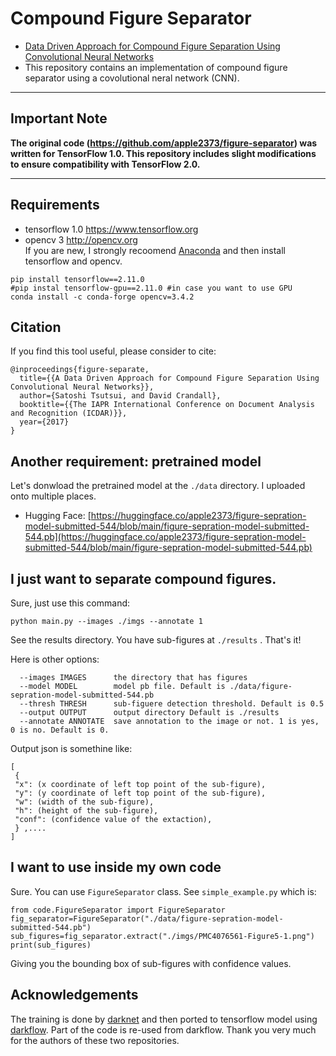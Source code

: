 # Compound Figure Separator
- [Data Driven Approach for Compound Figure Separation Using Convolutional Neural Networks](http://vision.soic.indiana.edu/figure-separator/ )
- This repository contains an implementation of compound figure separator using a covolutional neral network (CNN). 

---

## Important Note

**The original code (https://github.com/apple2373/figure-separator) was written for TensorFlow 1.0. This repository includes slight modifications to ensure compatibility with TensorFlow 2.0.**

---

## Requirements
- tensorflow 1.0  https://www.tensorflow.org 
- opencv 3 http://opencv.org   
If you are new, I strongly recoomend [Anaconda](https://www.continuum.io/downloads) and then install tensorflow and opencv.
```
pip install tensorflow==2.11.0
#pip instal tensorflow-gpu==2.11.0 #in case you want to use GPU
conda install -c conda-forge opencv=3.4.2
```

## Citation
If you find this tool useful, please consider to cite: 
```
@inproceedings{figure-separate,
  title={{A Data Driven Approach for Compound Figure Separation Using Convolutional Neural Networks}},
  author={Satoshi Tsutsui, and David Crandall},
  booktitle={{The IAPR International Conference on Document Analysis and Recognition (ICDAR)}},
  year={2017}
}
```

## Another requirement: pretrained model
Let's donwload the pretrained model at the `./data` directory. I uploaded onto multiple places.  
- Hugging Face: [https://huggingface.co/apple2373/figure-sepration-model-submitted-544/blob/main/figure-sepration-model-submitted-544.pb](https://huggingface.co/apple2373/figure-sepration-model-submitted-544/blob/main/figure-sepration-model-submitted-544.pb)


## I just want to separate compound figures. 
Sure, just use this command:
```
python main.py --images ./imgs --annotate 1
```
See the results directory. You have sub-figures at `./results` . That's it! 

Here is other options:
```
  --images IMAGES      the directory that has figures
  --model MODEL        model pb file. Default is ./data/figure-sepration-model-submitted-544.pb
  --thresh THRESH      sub-figuere detection threshold. Default is 0.5
  --output OUTPUT      output directory Default is ./results
  --annotate ANNOTATE  save annotation to the image or not. 1 is yes, 0 is no. Default is 0.
  ```

 Output json is somethine like:
```
[
 {
 "x": (x coordinate of left top point of the sub-figure),
 "y": (y coordinate of left top point of the sub-figure),
 "w": (width of the sub-figure),
 "h": (height of the sub-figure),
 "conf": (confidence value of the extaction),
 } ,....
] 
```

## I want to use inside my own code
Sure. You can use `FigureSeparator` class. See `simple_example.py` which is:
```
from code.FigureSeparator import FigureSeparator
fig_separator=FigureSeparator("./data/figure-sepration-model-submitted-544.pb")
sub_figures=fig_separator.extract("./imgs/PMC4076561-Figure5-1.png")
print(sub_figures)
```
Giving you the bounding box of sub-figures with confidence values. 

## Acknowledgements
The training is done by [darknet](https://github.com/pjreddie/darknet) and then ported to tensorflow model using [darkflow](https://github.com/thtrieu/darkflow). Part of the code is re-used from darkflow. Thank you very much for the authors of these two repositories. 
